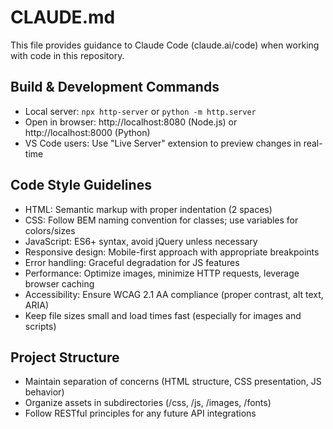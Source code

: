 # CLAUDE.md

This file provides guidance to Claude Code (claude.ai/code) when working with code in this repository.

## Build & Development Commands
- Local server: `npx http-server` or `python -m http.server`
- Open in browser: http://localhost:8080 (Node.js) or http://localhost:8000 (Python)
- VS Code users: Use "Live Server" extension to preview changes in real-time

## Code Style Guidelines
- HTML: Semantic markup with proper indentation (2 spaces)
- CSS: Follow BEM naming convention for classes; use variables for colors/sizes
- JavaScript: ES6+ syntax, avoid jQuery unless necessary
- Responsive design: Mobile-first approach with appropriate breakpoints
- Error handling: Graceful degradation for JS features
- Performance: Optimize images, minimize HTTP requests, leverage browser caching
- Accessibility: Ensure WCAG 2.1 AA compliance (proper contrast, alt text, ARIA)
- Keep file sizes small and load times fast (especially for images and scripts)

## Project Structure
- Maintain separation of concerns (HTML structure, CSS presentation, JS behavior)
- Organize assets in subdirectories (/css, /js, /images, /fonts)
- Follow RESTful principles for any future API integrations